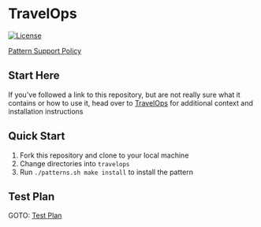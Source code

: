 # TravelOps

[![License](https://img.shields.io/badge/License-Apache%202.0-blue.svg)](https://opensource.org/licenses/Apache-2.0)

[Pattern Support Policy](https://validatedpatterns.io/contribute/support-policies/)

## Start Here

If you've followed a link to this repository, but are not really sure what it contains
or how to use it, head over to [TravelOps](https://validatedpatterns.io/patterns/travelops/)
for additional context and installation instructions

## Quick Start

1. Fork this repository and clone to your local machine
1. Change directories into `travelops`
1. Run `./patterns.sh make install` to install the pattern

## Test Plan
GOTO: [Test Plan](./TESTPLAN.md)
